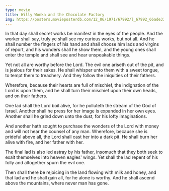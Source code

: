 ```yaml
---
type: movie
title: Willy Wonka and the Chocolate Factory
img: https://posters.movieposterdb.com/12_06/1971/67992/l_67992_66ade337.jpg
---
```


In that day shall secret works be manifest in the eyes of the people. And the worker shall say, truly ye shall see my curious works, but not all. And he shall number the fingers of his hand and shall choose him lads and virgins of report, and his wonders shall he show them, and the young ones shall enter the temple and shall see and hear unspeakable things.

Yet not all are worthy before the Lord. The evil one ariseth out of the pit, and is jealous for their sakes. He shall whisper unto them with a sweet tongue, to tempt them to treachery. And they follow the iniquities of their fathers.

Wherefore, because their hearts are full of mischief, the indignation of the Lord is upon them, and he shall turn their mischief upon their own heads, and on their fathers.

One lad shall the Lord boil alive, for he polluteth the stream of the God of Israel. Another shall he press for her image is expanded in her own eyes. Another shall he grind down unto the dust, for his lofty imaginations.

And another hath sought to purchase the wonders of the Lord with money and will not hear the counsel of any man. Wherefore, because she is prideful above all, the Lord shall cast her into a dark pit. He shall burn her alive with fire, and her father with her.

The final lad is also led astray by his father, insomuch that they both seek to exalt themselves into heaven eagles' wings. Yet shall the lad repent of his folly and altogether spurn the evil one.

Then shall there be rejoicing in the land flowing with milk and honey, and that lad and he shall gain all, for he alone is worthy. And he shall ascend above the mountains, where never man has gone.
